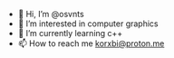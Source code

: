 - 👋 Hi, I’m @osvnts
- 👀 I’m interested in computer graphics
- 🌱 I’m currently learning c++
- 📫 How to reach me korxbi@proton.me
